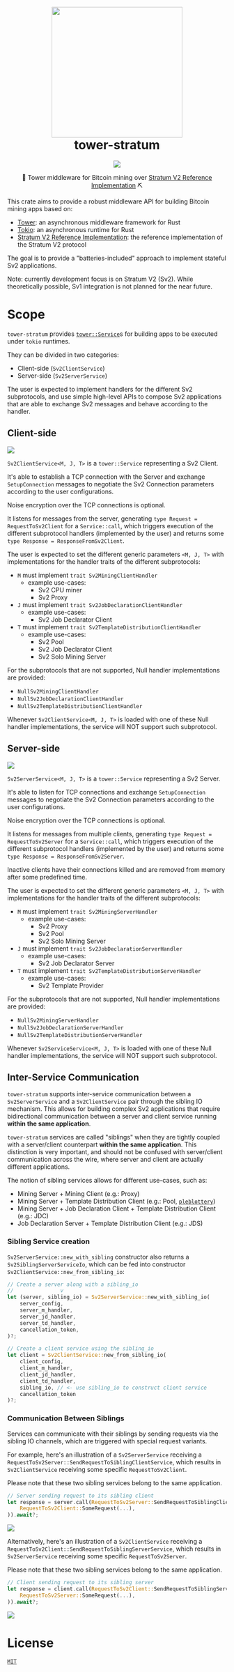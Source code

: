 <h1 align="center">
  <br>
  <img width="300" src="tower-stratum.png">
  <br>
tower-stratum
<br>
</h1>

<p align="center">
  <a href="https://codecov.io/gh/plebhash/tower-stratum" > 
    <img src="https://codecov.io/gh/plebhash/tower-stratum/graph/badge.svg?token=6ME38GTAIP"/> 
  </a>
</p>
<p align="center">
🦀 Tower middleware for Bitcoin mining over <a href="https://github.com/stratum-mining/stratum">Stratum V2 Reference Implementation</a> ⛏️
</p>

This crate aims to provide a robust middleware API for building Bitcoin mining apps based on:
- [Tower](https://docs.rs/tower/latest/tower/): an asynchronous middleware framework for Rust
- [Tokio](https://tokio.rs/): an asynchronous runtime for Rust
- [Stratum V2 Reference Implementation](https://github.com/stratum-mining/stratum): the reference implementation of the Stratum V2 protocol

The goal is to provide a "batteries-included" approach to implement stateful Sv2 applications.

Note: currently development focus is on Stratum V2 (Sv2). While theoretically possible, Sv1 integration is not planned for the near future.

# Scope

`tower-stratum` provides [`tower::Service`](https://docs.rs/tower/latest/tower/trait.Service.html)s for building apps to be executed under `tokio` runtimes.

They can be divided in two categories:
- Client-side (`Sv2ClientService`)
- Server-side (`Sv2ServerService`)

The user is expected to implement handlers for the different Sv2 subprotocols, and use simple high-level APIs to compose Sv2 applications that are able to exchange Sv2 messages and behave according to the handler.

## Client-side

![](./docs/Sv2ClientService.png)

`Sv2ClientService<M, J, T>` is a `tower::Service` representing a Sv2 Client.

It's able to establish a TCP connection with the Server and exchange `SetupConnection` messages to negotiate the Sv2 Connection parameters according to the user configurations.

Noise encryption over the TCP connections is optional.

It listens for messages from the server, generating `type Request = RequestToSv2Client` for a `Service::call`, which triggers execution of the different subprotocol handlers (implemented by the user) and returns some `type Response = ResponseFromSv2Client`.

The user is expected to set the different generic parameters `<M, J, T>` with implementations for the handler traits of the different subprotocols:
- `M` must implement `trait Sv2MiningClientHandler`
  - example use-cases:
    - Sv2 CPU miner
    - Sv2 Proxy
- `J` must implement `trait Sv2JobDeclarationClientHandler`
  - example use-cases:
    - Sv2 Job Declarator Client
- `T` must implement `trait Sv2TemplateDistributionClientHandler`
  - example use-cases:
    - Sv2 Pool
    - Sv2 Job Declarator Client
    - Sv2 Solo Mining Server

For the subprotocols that are not supported, Null handler implementations are provided:
- `NullSv2MiningClientHandler`
- `NullSv2JobDeclarationClientHandler`
- `NullSv2TemplateDistributionClientHandler`

Whenever `Sv2ClientService<M, J, T>` is loaded with one of these Null handler implementations, the service will NOT support such subprotocol.

## Server-side

![](./docs/Sv2ServerService.png)

`Sv2ServerService<M, J, T>` is a `tower::Service` representing a Sv2 Server.

It's able to listen for TCP connections and exchange `SetupConnection` messages to negotiate the Sv2 Connection parameters according to the user configurations.

Noise encryption over the TCP connections is optional.

It listens for messages from multiple clients, generating `type Request = RequestToSv2Server` for a `Service::call`, which triggers execution of the different subprotocol handlers (implemented by the user) and returns some `type Response = ResponseFromSv2Server`.

Inactive clients have their connections killed and are removed from memory after some predefined time.

The user is expected to set the different generic parameters `<M, J, T>` with implementations for the handler traits of the different subprotocols:
- `M` must implement `trait Sv2MiningServerHandler`
  - example use-cases:
    - Sv2 Proxy
    - Sv2 Pool
    - Sv2 Solo Mining Server
- `J` must implement `trait Sv2JobDeclarationServerHandler`
  - example use-cases:
    - Sv2 Job Declarator Server
- `T` must implement `trait Sv2TemplateDistributionServerHandler`
  - example use-cases:
    - Sv2 Template Provider


For the subprotocols that are not supported, Null handler implementations are provided:
- `NullSv2MiningServerHandler`
- `NullSv2JobDeclarationServerHandler`
- `NullSv2TemplateDistributionServerHandler`

Whenever `Sv2ServiceService<M, J, T>` is loaded with one of these Null handler implementations, the service will NOT support such subprotocol.

## Inter-Service Communication

`tower-stratum` supports inter-service communication between a `Sv2ServerService` and a `Sv2ClientService` pair through the sibling IO mechanism. This allows for building complex Sv2 applications that require bidirectional communication between a server and client service running **within the same application**.

`tower-stratum` services are called "siblings" when they are tightly coupled with a server/client counterpart **within the same application**. This distinction is very important, and should not be confused with server/client communication across the wire, where server and client are actually different applications.

The notion of sibling services allows for different use-cases, such as:
- Mining Server + Mining Client (e.g.: Proxy)
- Mining Server + Template Distribution Client (e.g.: Pool, [`pleblottery`](https://github.com/vinteumorg/pleblottery))
- Mining Server + Job Declaration Client + Template Distribution Client (e.g.: JDC)
- Job Declaration Server + Template Distribution Client (e.g.: JDS)

### Sibling Service creation

`Sv2ServerService::new_with_sibling` constructor also returns a `Sv2SiblingServerServiceIo`, which can be fed into constructor `Sv2ClientService::new_from_sibling_io`:

```rust
// Create a server along with a sibling_io
//               v
let (server, sibling_io) = Sv2ServerService::new_with_sibling_io(
    server_config,
    server_m_handler,
    server_jd_handler,
    server_td_handler,
    cancellation_token,
)?;

// Create a client service using the sibling_io
let client = Sv2ClientService::new_from_sibling_io(
    client_config,
    client_m_handler,
    client_jd_handler,
    client_td_handler,
    sibling_io, // <- use sibling_io to construct client service
    cancellation_token
)?;
```

### Communication Between Siblings

Services can communicate with their siblings by sending requests via the sibling IO channels, which are triggered with special request variants.

For example, here's an illustration of a `Sv2ServerService` receiving a `RequestToSv2Server::SendRequestToSiblingClientService`, which results in `Sv2ClientService` receiving some specific `RequestToSv2Client`.

Please note that these two sibling services belong to the same application.

```rust
// Server sending request to its sibling client
let response = server.call(RequestToSv2Server::SendRequestToSiblingClientService(
    RequestToSv2Client::SomeRequest(...),
)).await?;
```

![](./docs/SendRequestToSiblingClientService.png)

Alternatively, here's an illustration of a `Sv2ClientService` receiving a `RequestToSv2Client::SendRequestToSiblingServerService`, which results in `Sv2ServerService` receiving some specific `RequestToSv2Server`.

Please note that these two sibling services belong to the same application.

```rust
// Client sending request to its sibling server
let response = client.call(RequestToSv2Client::SendRequestToSiblingServerService(
    RequestToSv2Server::SomeRequest(...),
)).await?;
```

![](./docs/SendRequestToSiblingServerService.png)

# License

[`MIT`](LICENSE)
